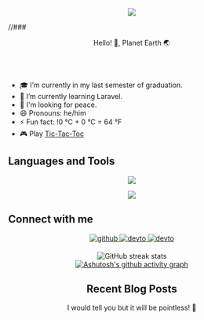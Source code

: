 <div align="center">
<img src="https://github.com/404RequestedUserNotFound/404RequestedUserNotFound/blob/main/404.gif" />
</div>  
  

//### <div align="center">Hello! 👋, Planet Earth 🌏</div>  



<br/>
<br/>


- 🎓 I’m currently in my last semester of graduation.  
- 📖 I’m currently learning Laravel.
- 🤔 I'm looking for peace.
- 😄 Pronouns: he/him  
- ⚡ Fun fact: !0 °C + 0 °C = 64 °F
- 🎮 Play <a href="https://404requestedusernotfound.github.io/Tic-Tac-Toe/index.html">Tic-Tac-Toc</a>


## Languages and Tools
<p align="center">
  <a href="https://skillicons.dev">
    <img src="https://skillicons.dev/icons?i=cs,cpp,js,html,css,dotnet,mysql,php,laravel,react,github,gitlab,linux,postman,git" />
  </a>
</p>



<div align="center" dir="auto" <img style="max-width: 100%;" src="https://github-readme-stats.vercel.app/api/top-langs/?username=404RequestedUserNotFound&layout=compact" />
 <img style="max-width: 100%;" src="https://github-readme-stats.vercel.app/api/top-langs/?username=404RequestedUserNotFound&layout=compact" />
</div>



## Connect with me  
<div align="center">
  
<a href="https://github.com/404RequestedUserNotFound" target="_blank">
<img src=https://img.shields.io/badge/github-%2324292e.svg?&style=for-the-badge&logo=github&logoColor=white alt=github style="margin-bottom: 5px;" />
</a>
  
<a href="https://dev.to/404requestedusernotfound" target="_blank">
<img src=https://img.shields.io/badge/dev.to-%2308090A.svg?&style=for-the-badge&logo=dev.to&logoColor=white alt=devto style="margin-bottom: 5px;" />
</a>

<a href="https://leetcode.com/404Requestedusernotfound/" target="_blank">
<img src=https://img.shields.io/badge/LeetCode-%2308090A.svg?&style=for-the-badge&logo=dev.to&logoColor=white alt=devto style="margin-bottom: 5px;" />
</a>
  
![GitHub streak stats](https://streak-stats.demolab.com/?user=404RequestedUserNotFound)  
[![Ashutosh's github activity graph](https://github-readme-activity-graph.vercel.app/graph?username=404RequestedUserNotFound&theme=github-compact)](https://github.com/404RequestedUserNotFound/github-readme-activity-graph)

## Recent Blog Posts  
<!-- BLOG-POST-LIST:START -->  
  I would tell you but it will be pointless! 🙈
<!-- BLOG-POST-LIST:END -->  
